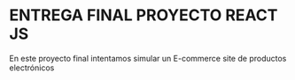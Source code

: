 # ENTREGA FINAL PROYECTO REACT JS

En este proyecto final intentamos simular un E-commerce site de productos electrónicos
